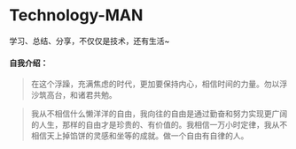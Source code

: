 # Technology-MAN


学习、总结、分享，不仅仅是技术，还有生活~

#### 自我介绍：
> 在这个浮躁，充满焦虑的时代，更加要保持内心，相信时间的力量。勿以浮沙筑高台，和诸君共勉。

> 我从不相信什么懒洋洋的自由，我向往的自由是通过勤奋和努力实现更广阔的人生，那样的自由才是珍贵的、有价值的。我相信一万小时定律，我从不相信天上掉馅饼的灵感和坐等的成就。做一个自由有自律的人。

